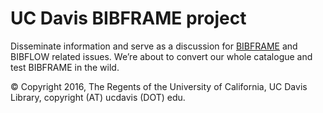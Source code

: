 # UC Davis BIBFRAME project
Disseminate information and serve as a discussion for [BIBFRAME](https://en.wikipedia.org/wiki/BIBFRAME) and BIBFLOW related issues.  We’re about to convert our whole catalogue and test BIBFRAME in the wild.

&copy; Copyright 2016, The Regents of the University of California, UC Davis Library, copyright (AT) ucdavis (DOT) edu.
